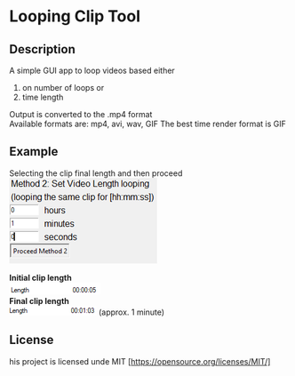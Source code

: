 # Looping Clip Tool

## Description
A simple GUI app to loop videos based either 
1. on number of loops or
1. time length   

Output is converted to the .mp4 format  
Available formats are: mp4, avi, wav, GIF
The best time render format is GIF

## Example
Selecting the clip final length and then proceed  
![loop](example_img/loop_img.png)

**Initial clip length**  
![initial_length](example_img/initiallength.png)  
**Final clip length**  
![final_length](example_img/finallength.png) (approx. 1 minute)

## License
his project is licensed unde MIT [https://opensource.org/licenses/MIT/]
